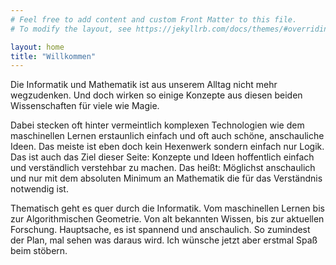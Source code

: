 ```yaml
---
# Feel free to add content and custom Front Matter to this file.
# To modify the layout, see https://jekyllrb.com/docs/themes/#overriding-theme-defaults

layout: home
title: "Willkommen"
---
```


Die Informatik und Mathematik ist aus unserem Alltag nicht mehr wegzudenken. 
Und doch wirken so einige Konzepte aus diesen beiden Wissenschaften für viele wie Magie.

Dabei stecken oft hinter vermeintlich komplexen Technologien wie dem maschinellen Lernen erstaunlich einfach 
und oft auch schöne, anschauliche Ideen. Das meiste ist eben doch kein Hexenwerk sondern einfach nur Logik. 
Das ist auch das Ziel dieser Seite: Konzepte und Ideen hoffentlich einfach und verständlich verstehbar zu machen.
Das heißt: Möglichst anschaulich und nur mit dem absoluten Minimum an Mathematik die für das Verständnis notwendig ist.

Thematisch geht es quer durch die Informatik. Vom maschinellen Lernen bis zur Algorithmischen Geometrie. 
Von alt bekannten Wissen, bis zur aktuellen Forschung. Hauptsache, es ist spannend und anschaulich. 
So zumindest der Plan, mal sehen was daraus wird. 
Ich wünsche jetzt aber erstmal Spaß beim stöbern.

